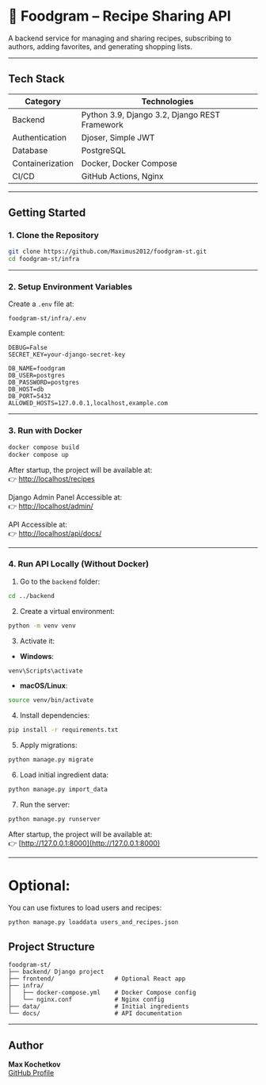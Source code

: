 # 🍲 Foodgram – Recipe Sharing API

A backend service for managing and sharing recipes, subscribing to authors, adding favorites, and generating shopping lists.

---

## Tech Stack

| **Category**        | **Technologies**                               |
|---------------------|------------------------------------------------|
| Backend             | Python 3.9, Django 3.2, Django REST Framework  |
| Authentication      | Djoser, Simple JWT                             |
| Database            | PostgreSQL                                     |
| Containerization    | Docker, Docker Compose                         |
| CI/CD               | GitHub Actions, Nginx                          |

---

## Getting Started

### 1. Clone the Repository

```bash
git clone https://github.com/Maximus2012/foodgram-st.git
cd foodgram-st/infra
```

---

### 2. Setup Environment Variables

Create a `.env` file at:

```
foodgram-st/infra/.env
```

Example content:

```env
DEBUG=False
SECRET_KEY=your-django-secret-key

DB_NAME=foodgram
DB_USER=postgres
DB_PASSWORD=postgres
DB_HOST=db
DB_PORT=5432
ALLOWED_HOSTS=127.0.0.1,localhost,example.com
```

---

### 3. Run with Docker

```bash
docker compose build
docker compose up
```

After startup, the project will be available at:  
👉 [http://localhost/recipes](http://localhost/recipes)

Django Admin Panel
Accessible at:  
👉 [http://localhost/admin/](http://localhost/admin/)

API
Accessible at:  
👉 [http://localhost/api/docs/](http://localhost/api/docs/)


---

### 4. Run API Locally (Without Docker)

1. Go to the `backend` folder:

```bash
cd ../backend
```

2. Create a virtual environment:

```bash
python -m venv venv
```

3. Activate it:

- **Windows**:

```bash
venv\Scripts\activate
```

- **macOS/Linux**:

```bash
source venv/bin/activate
```

4. Install dependencies:

```bash
pip install -r requirements.txt
```

5. Apply migrations:
```bash
python manage.py migrate
```

6. Load initial ingredient data:

```bash
python manage.py import_data
```

7. Run the server:

```bash
python manage.py runserver
```

After startup, the project will be available at:  
👉 [http://127.0.0.1:8000](http://127.0.0.1:8000)

---

# Optional:

 You can use fixtures to load users and recipes:
 ```bash
python manage.py loaddata users_and_recipes.json
```

## Project Structure

```
foodgram-st/
├── backend/ Django project
├── frontend/                 # Optional React app
├── infra/
│   ├── docker-compose.yml    # Docker Compose config
│   └── nginx.conf            # Nginx config
├── data/                     # Initial ingredients
└── docs/                     # API documentation
```

---

## Author

**Max Kochetkov**  
[GitHub Profile](https://github.com/Maximus2012)